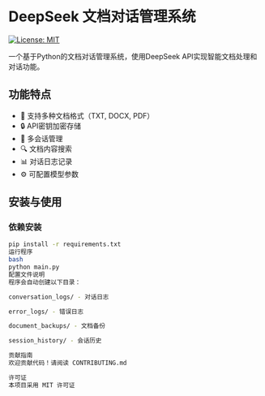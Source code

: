 # DeepSeek 文档对话管理系统

[![License: MIT](https://img.shields.io/badge/License-MIT-yellow.svg)](https://opensource.org/licenses/MIT)

一个基于Python的文档对话管理系统，使用DeepSeek API实现智能文档处理和对话功能。

## 功能特点
- 📄 支持多种文档格式（TXT, DOCX, PDF）
- 🔒 API密钥加密存储
- 💬 多会话管理
- 🔍 文档内容搜索
- 📊 对话日志记录
- ⚙️ 可配置模型参数

## 安装与使用

### 依赖安装
```bash
pip install -r requirements.txt
运行程序
bash
python main.py
配置文件说明
程序会自动创建以下目录：

conversation_logs/ - 对话日志

error_logs/ - 错误日志

document_backups/ - 文档备份

session_history/ - 会话历史

贡献指南
欢迎贡献代码！请阅读 CONTRIBUTING.md

许可证
本项目采用 MIT 许可证